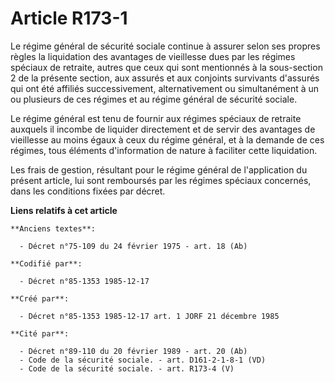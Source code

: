 # Article R173-1

Le régime général de sécurité sociale continue à assurer selon ses propres règles la liquidation des avantages de vieillesse
dues par les régimes spéciaux de retraite, autres que ceux qui sont mentionnés à la sous-section 2 de la présente section,
aux assurés et aux conjoints survivants d'assurés qui ont été affiliés successivement, alternativement ou simultanément à un
ou plusieurs de ces régimes et au régime général de sécurité sociale. 

Le régime général est tenu de fournir aux régimes spéciaux de retraite auxquels il incombe de liquider directement et de
servir des avantages de vieillesse au moins égaux à ceux du régime général, et à la demande de ces régimes, tous éléments
d'information de nature à faciliter cette liquidation. 

Les frais de gestion, résultant pour le régime général de l'application du présent article, lui sont remboursés par les
régimes spéciaux concernés, dans les conditions fixées par décret.

**Liens relatifs à cet article**

	**Anciens textes**:

	  - Décret n°75-109 du 24 février 1975 - art. 18 (Ab)

	**Codifié par**:

	  - Décret n°85-1353 1985-12-17

	**Créé par**:

	  - Décret n°85-1353 1985-12-17 art. 1 JORF 21 décembre 1985

	**Cité par**:

	  - Décret n°89-110 du 20 février 1989 - art. 20 (Ab)
	  - Code de la sécurité sociale. - art. D161-2-1-8-1 (VD)
	  - Code de la sécurité sociale. - art. R173-4 (V)
